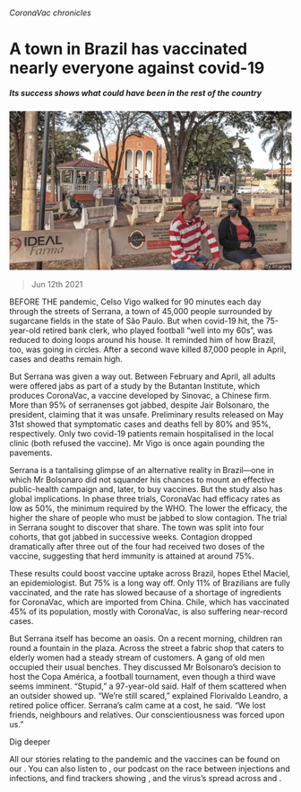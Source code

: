 ###### CoronaVac chronicles

# A town in Brazil has vaccinated nearly everyone against covid-19 

##### Its success shows what could have been in the rest of the country 

![image](images/20210612_AMP001_0.jpg) 

> Jun 12th 2021 

BEFORE THE pandemic, Celso Vigo walked for 90 minutes each day through the streets of Serrana, a town of 45,000 people surrounded by sugarcane fields in the state of São Paulo. But when covid-19 hit, the 75-year-old retired bank clerk, who played football “well into my 60s”, was reduced to doing loops around his house. It reminded him of how Brazil, too, was going in circles. After a second wave killed 87,000 people in April, cases and deaths remain high.

But Serrana was given a way out. Between February and April, all adults were offered jabs as part of a study by the Butantan Institute, which produces CoronaVac, a vaccine developed by Sinovac, a Chinese firm. More than 95% of serranenses got jabbed, despite Jair Bolsonaro, the president, claiming that it was unsafe. Preliminary results released on May 31st showed that symptomatic cases and deaths fell by 80% and 95%, respectively. Only two covid-19 patients remain hospitalised in the local clinic (both refused the vaccine). Mr Vigo is once again pounding the pavements.


Serrana is a tantalising glimpse of an alternative reality in Brazil—one in which Mr Bolsonaro did not squander his chances to mount an effective public-health campaign and, later, to buy vaccines. But the study also has global implications. In phase three trials, CoronaVac had efficacy rates as low as 50%, the minimum required by the WHO. The lower the efficacy, the higher the share of people who must be jabbed to slow contagion. The trial in Serrana sought to discover that share. The town was split into four cohorts, that got jabbed in successive weeks. Contagion dropped dramatically after three out of the four had received two doses of the vaccine, suggesting that herd immunity is attained at around 75%.

These results could boost vaccine uptake across Brazil, hopes Ethel Maciel, an epidemiologist. But 75% is a long way off. Only 11% of Brazilians are fully vaccinated, and the rate has slowed because of a shortage of ingredients for CoronaVac, which are imported from China. Chile, which has vaccinated 45% of its population, mostly with CoronaVac, is also suffering near-record cases.

But Serrana itself has become an oasis. On a recent morning, children ran round a fountain in the plaza. Across the street a fabric shop that caters to elderly women had a steady stream of customers. A gang of old men occupied their usual benches. They discussed Mr Bolsonaro’s decision to host the Copa América, a football tournament, even though a third wave seems imminent. “Stupid,” a 97-year-old said. Half of them scattered when an outsider showed up. “We’re still scared,” explained Florivaldo Leandro, a retired police officer. Serrana’s calm came at a cost, he said. “We lost friends, neighbours and relatives. Our conscientiousness was forced upon us.”

Dig deeper

All our stories relating to the pandemic and the vaccines can be found on our . You can also listen to , our podcast on the race between injections and infections, and find trackers showing ,  and the virus’s spread across  and .

